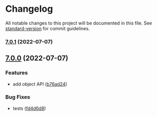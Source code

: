 # Changelog

All notable changes to this project will be documented in this file. See [standard-version](https://github.com/conventional-changelog/standard-version) for commit guidelines.

### [7.0.1](https://github.com/warehouseai/warehouse.ai-api-client/compare/7.0.0...7.0.1) (2022-07-07)

## [7.0.0](https://github.com/warehouseai/warehouse.ai-api-client/compare/6.1.0...7.0.0) (2022-07-07)


### Features

* add object API ([b76ad24](https://github.com/warehouseai/warehouse.ai-api-client/commit/b76ad24c4b9b909a476985755a0ce55a3760b15d))


### Bug Fixes

* tests ([fd4d6d8](https://github.com/warehouseai/warehouse.ai-api-client/commit/fd4d6d87c3c658587a8d1ff9601957b81ec0952c))
